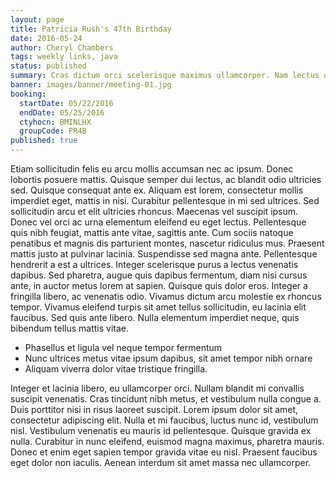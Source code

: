 ```yaml
---
layout: page
title: Patricia Rush's 47th Birthday
date: 2016-05-24
author: Cheryl Chambers
tags: weekly links, java
status: published
summary: Cras dictum orci scelerisque maximus ullamcorper. Nam lectus odio.
banner: images/banner/meeting-01.jpg
booking:
  startDate: 05/22/2016
  endDate: 05/25/2016
  ctyhocn: BMINLHX
  groupCode: PR4B
published: true
---
```

Etiam sollicitudin felis eu arcu mollis accumsan nec ac ipsum. Donec lobortis posuere mattis. Quisque semper dui lectus, ac blandit odio ultricies sed. Quisque consequat ante ex. Aliquam est lorem, consectetur mollis imperdiet eget, mattis in nisi. Curabitur pellentesque in mi sed ultrices. Sed sollicitudin arcu et elit ultricies rhoncus. Maecenas vel suscipit ipsum. Donec vel orci ac urna elementum eleifend eu eget lectus. Pellentesque quis nibh feugiat, mattis ante vitae, sagittis ante. Cum sociis natoque penatibus et magnis dis parturient montes, nascetur ridiculus mus. Praesent mattis justo at pulvinar lacinia. Suspendisse sed magna ante. Pellentesque hendrerit a est a ultrices.
Integer scelerisque purus a lectus venenatis dapibus. Sed pharetra, augue quis dapibus fermentum, diam nisi cursus ante, in auctor metus lorem at sapien. Quisque quis dolor eros. Integer a fringilla libero, ac venenatis odio. Vivamus dictum arcu molestie ex rhoncus tempor. Vivamus eleifend turpis sit amet tellus sollicitudin, eu lacinia elit faucibus. Sed quis ante libero. Nulla elementum imperdiet neque, quis bibendum tellus mattis vitae.

* Phasellus et ligula vel neque tempor fermentum
* Nunc ultrices metus vitae ipsum dapibus, sit amet tempor nibh ornare
* Aliquam viverra dolor vitae tristique fringilla.

Integer et lacinia libero, eu ullamcorper orci. Nullam blandit mi convallis suscipit venenatis. Cras tincidunt nibh metus, et vestibulum nulla congue a. Duis porttitor nisi in risus laoreet suscipit. Lorem ipsum dolor sit amet, consectetur adipiscing elit. Nulla et mi faucibus, luctus nunc id, vestibulum nisl. Vestibulum venenatis eu mauris id pellentesque. Quisque gravida ex nulla. Curabitur in nunc eleifend, euismod magna maximus, pharetra mauris. Donec et enim eget sapien tempor gravida vitae eu nisl. Praesent faucibus eget dolor non iaculis. Aenean interdum sit amet massa nec ullamcorper.
